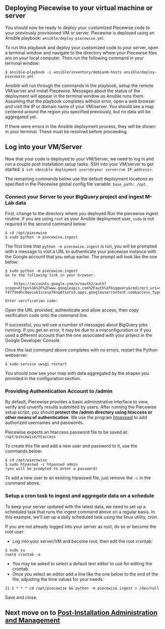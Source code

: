## Deploying Piecewise to your virtual machine or server

You should now be ready to deploy your customized Piecewise code to your previously provisioned VM or server. Piecewise is deployed using an Ansible playbook: ```ansible/deploy-piecewise.yml```

To run this playbook and deploy your customized code to your server, open a terminal window and navigate to the directory where your Piecewise files are on your local computer. Then run the following command in your terminal window:

```$ ansible-playbook -i ansible/inventory/debian8-hosts ansible/deploy-piecewise.yml```

Ansible will run through the commands in the playbook, setup the remote VM/server and install Piecewise. Messages about the status of the deployment will appear in the terminal window as Ansible runs them. Assuming that the playbook completes without error, open a web browser and visit the IP or domain name of your VM/server. You should see a map centered around the region you specified previously, but no data will be aggregated yet. 

If there were errors in the Ansible deployment process, they will be shown in your terminal. These must be resolved before proceeding.

## Log into your VM/Server

Now that your code is deployed to your VM/Server, we need to log in and run a couple post installation setup tasks. SSH into your VM/server to get started: ```$ ssh <Ansible deployment user>@<your server/vm IP address>```. 

The remaining commands below use the default deployment locations as specified in the Piecewise global config file variable: ```base_path: /opt```. 

### Connect your Server to your BigQuery project and ingest M-Lab data

First, change to the directory where you deployed Run the piecewise ingest routine. If you are using ```root``` as your Ansible deployment user, ```sudo``` is not required in the second command below: 

```
$ cd /opt/piecewise
$ sudo python -m piecewise.ingest
```

The first time that ```python -m piecewise.ingest``` is run, you will be prompted with a message to visit a URL to authenticate your piecewise instance with the Google account that you setup earlier. The prompt will look like the one below:

```
$ sudo python -m piecewise.ingest
Go to the following link in your browser:

    https://accounts.google.com/o/oauth2/auth?scope=https%3A%2F%2Fwww.googleapis.com%2Fauth%2Fbigquery&redirect_uri=urn%3Aietf%3Awg%3Aoauth%3A2.0%3Aoob&response_type=code&client_id=233384409938-f4775mdhc8qocob1icesp76nqdtsero3.apps.googleusercontent.com&access_type=offline

Enter verification code: 
```

Open the URL provided, authenticate and allow access, then copy verification code onto the command line.

If successful, you will see a number of messages about BigQuery jobs running. If you get an error, it may be due to a misconfiguration or if you used a different account than the one associated with your project in the Google Developer Console.

Once the last command above completes with no errors, restart the Python webserver:

```$ sudo service uwsgi restart```

You should now see your map with data aggregated by the shapes you provided in the configuration section.

### Providing Authentication Account to /admin

By default, Piecewise provides a basic administrative interface to view, verify and unverify results submitted by users. After running the Piecewise setup script, you should **protect the /admin directory using htaccess or other means of authentication**. We use the program [htpasswd](http://httpd.apache.org/docs/current/programs/htpasswd.html) to add authorized usernames and passwords.

Piecewise expects an htaccess password file to be saved at: ```/opt/piecewise/htaccess```

To create this file and add a new user and password to it, use the commands below:

```
$ cd /opt/piecewise
$ sudo htpasswd -c htpasswd admin
(you will be prompted to enter a password)
```

To add a new user to an existing htpasswd file, just remove the ```-c``` in the command above.

### Setup a cron task to ingest and aggregate data on a schedule

To keep your server updated with the latest data, we need to set up a scheduled task that runs the ingest command above on a regular basis. In this example, we'll set up a daily scheduled task using the linux utility, cron.

If you are not already logged into your server as root, do so or become the root user.
* Log into your server/VM and become root, then edit the root crontab:
```
$ sudo su
root$ crontab -e
```

* You may be asked to select a default text editor to use for editing the crontab. 
* Once you select an editor add a line like the one below to the end of the file, adjusting the time values for your needs:
```
21 1 * * * cd /opt/piecewise && python -m piecewise.ingest > /dev/null
```

Save and close.

## Next move on to [Post-Installation Administration and Management](post-install-and-administration.md)